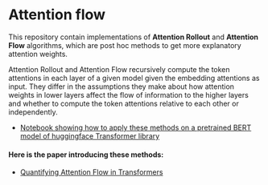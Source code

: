 # Attention flow

This repository contain implementations of __Attention Rollout__ and __Attention Flow__ algorithms, which are post hoc methods to get more explanatory attention weights.

Attention Rollout  and Attention Flow recursively compute the token attentions in each layer of a given model given the embedding attentions as input. They differ in the assumptions they make about how attention weights in lower layers affect the flow of information to the higher layers and whether to compute the token attentions relative to each other or independently. 


* [Notebook showing how to apply these methods on a pretrained BERT model of huggingface Transformer library](https://github.com/samiraabnar/attention_flow/blob/master/bert_example.ipynb)


#### Here is the paper introducing these methods:
* [Quantifying Attention Flow in Transformers](https://arxiv.org/abs/2005.00928)

